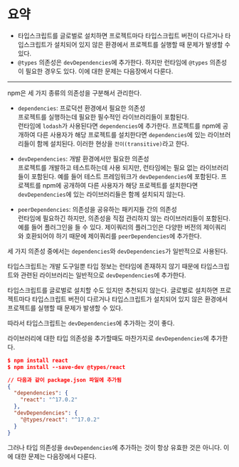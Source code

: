 # 요약

- 타입스크립트를 글로벌로 설치하면 프로젝트마다 타입스크립트 버전이 다르거나 타입스크립트가 설치되어 있지 않은 환경에서 프로젝트를 실행할 때 문제가 발생할 수 있다.
- `@types` 의존성은 `devDependencies`에 추가한다. 하지만 런타임에 `@types` 의존성이 필요한 경우도 있다. 이에 대한 문제는 다음장에서 다룬다.

---

npm은 세 가지 종류의 의존성을 구분해서 관리한다.

- `dependencies`: 프로덕션 환경에서 필요한 의존성<br>
  프로젝트를 실행하는데 필요한 필수적인 라이브러리들이 포함된다.<br>
  런타임에 `lodash`가 사용된다면 `dependencies`에 추가한다. 프로젝트를 npm에 공개하여 다른 사용자가 해당 프로젝트를 설치한다면 `dependencies`에 있는 라이브러리들이 함께 설치된다. 이러한 현상을 `전이(transitive)`라고 한다.

- `devDependencies`: 개발 환경에서만 필요한 의존성<br>
  프로젝트를 개발하고 테스트하는데 사용 되지만, 런타임에는 필요 없는 라이브러리들이 포함된다. 예를 들어 테스트 프레임워크가 `devDependencies`에 포함된다. 프로젝트를 npm에 공개하여 다른 사용자가 해당 프로젝트를 설치한다면 `devDependencies`에 있는 라이브러리들은 함께 설치되지 않는다.

- `peerDependencies`: 의존성을 공유하는 패키지들 간의 의존성<br>
  런타임에 필요하긴 하지만, 의존성을 직접 관리하지 않는 라이브러리들이 포함된다.
  예를 들어 플러그인을 들 수 있다. 제이쿼리의 플러그인은 다양한 버전의 제이쿼리와 호환되어야 하기 때문에 제이쿼리를 `peerDependencies`에 추가한다.

세 가지 의존성 중에서는 `dependencies`와 `devDependencies`가 일반적으로 사용된다.

타입스크립트는 개발 도구일뿐 타입 정보는 런타임에 존재하지 않기 때문에 타입스크립트와 관련된 라이브러리는 일반적으로 `devDependencies`에 추가한다.

타입스크립트를 글로벌로 설치할 수도 있지만 추천되지 않는다. 글로벌로 설치하면 프로젝트마다 타입스크립트 버전이 다르거나 타입스크립트가 설치되어 있지 않은 환경에서 프로젝트를 실행할 때 문제가 발생할 수 있다.

따라서 타입스크립트는 `devDependencies`에 추가하는 것이 좋다.

라이브러리에 대한 타입 의존성을 추가할때도 마찬가지로 `devDependencies`에 추가한다.

```json
$ npm install react
$ npm install --save-dev @types/react

// 다음과 같이 package.json 파일에 추가됨
{
  "dependencies": {
    "react": "^17.0.2"
  },
  "devDependencies": {
    "@types/react": "^17.0.2"
  }
}
```

그러나 타입 의존성을 `devDependencies`에 추가하는 것이 항상 유효한 것은 아니다.
이에 대한 문제는 다음장에서 다룬다.
